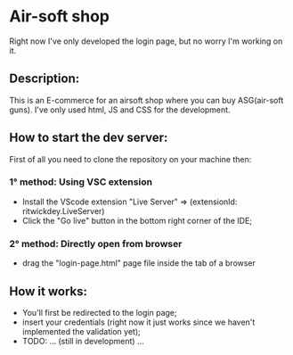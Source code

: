# Air-soft shop

Right now I've only developed the login page, but no worry I'm working on it.

## Description:

This is an E-commerce for an airsoft shop where you can buy ASG(air-soft guns).
I've only used html, JS and CSS for the development.

## How to start the dev server:

First of all you need to clone the repository on your machine then:

### 1° method: Using VSC extension

- Install the VScode extension "Live Server" => (extensionId: ritwickdey.LiveServer)
- Click the "Go live" button in the bottom right corner of the IDE;
  <!-- FIXME: This process is broken -->

### 2° method: Directly open from browser

- drag the "login-page.html" page file inside the tab of a browser

## How it works:

- You'll first be redirected to the login page;
- insert your credentials (right now it just works since we haven't implemented the validation yet);
- TODO: ... (still in development) ...
